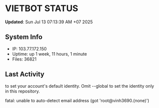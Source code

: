 # VIETBOT STATUS
**Updated**: Sun Jul 13 07:13:39 AM +07 2025

## System Info
- IP: 103.77.172.150
- Uptime: up 1 week, 11 hours, 1 minute
- Files: 36821

## Last Activity

to set your account's default identity.
Omit --global to set the identity only in this repository.

fatal: unable to auto-detect email address (got 'root@vinh3690.(none)')
